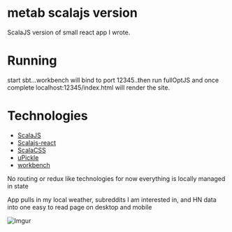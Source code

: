 metab scalajs version
====================

ScalaJS version of small react app I wrote. 

Running
=======
start sbt...workbench will bind to port 12345..then run fullOptJS and once complete localhost:12345/index.html will 
render the site. 
 

Technologies
============
* [ScalaJS](https://github.com/scala-js/scala-js)
* [Scalajs-react](https://github.com/japgolly/scalajs-react)
* [ScalaCSS](https://github.com/japgolly/scalacss)
* [uPickle](https://github.com/lihaoyi/upickle-pprint)
* [workbench](https://github.com/lihaoyi/workbench)

No routing or redux like technologies for now everything is locally managed in state

App pulls in my local weather, subreddits I am interested in, and HN data into one easy to read page  on desktop and mobile

![Imgur](http://i.imgur.com/4vi4hjA.png)